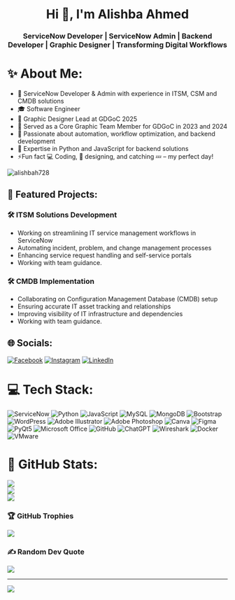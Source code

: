 <h1 align="center">Hi 👋, I'm Alishba Ahmed</h1>
<h3 align="center">ServiceNow Developer | ServiceNow Admin | Backend Developer | Graphic Designer | Transforming Digital Workflows</h3>

# ✨ About Me:
- 🔬 ServiceNow Developer & Admin with experience in ITSM, CSM and CMDB solutions
- 🎓 Software Engineer
- 🎨 Graphic Designer Lead at GDGoC 2025
- 💪 Served as a Core Graphic Team Member for GDGoC in 2023 and 2024
- 🔄 Passionate about automation, workflow optimization, and backend development
- 🌱 Expertise in Python and JavaScript for backend solutions
- ⚡Fun fact 💻 Coding, 🎨 designing, and catching 💤 – my perfect day!

<p align="left"> <img src="https://komarev.com/ghpvc/?username=alishbah728&label=Profile%20views&color=a1adb5&style=flat" alt="alishbah728" /> </p>

## 💎 Featured Projects:
### 🛠️ ITSM Solutions Development
- Working on streamlining IT service management workflows in ServiceNow
- Automating incident, problem, and change management processes
- Enhancing service request handling and self-service portals
- Working with team guidance.

### 🛠️ CMDB Implementation
- Collaborating on Configuration Management Database (CMDB) setup
- Ensuring accurate IT asset tracking and relationships
- Improving visibility of IT infrastructure and dependencies
- Working with team guidance.

## 🌐 Socials:
[![Facebook](https://img.shields.io/badge/Facebook-%231877F2.svg?logo=Facebook&logoColor=white)](https://facebook.com/sdf) 
[![Instagram](https://img.shields.io/badge/Instagram-%23E4405F.svg?logo=Instagram&logoColor=white)](https://instagram.com/sdf) 
[![LinkedIn](https://img.shields.io/badge/LinkedIn-%230077B5.svg?logo=linkedin&logoColor=white)](https://linkedin.com/in/sdf)

# 💻 Tech Stack:
![ServiceNow](https://img.shields.io/badge/ServiceNow-%23000.svg?style=for-the-badge&logo=servicenow&logoColor=white) 
![Python](https://img.shields.io/badge/python-3670A0?style=for-the-badge&logo=python&logoColor=ffdd54) 
![JavaScript](https://img.shields.io/badge/javascript-%23323330.svg?style=for-the-badge&logo=javascript&logoColor=%23F7DF1E) 
![MySQL](https://img.shields.io/badge/mysql-4479A1.svg?style=for-the-badge&logo=mysql&logoColor=white) 
![MongoDB](https://img.shields.io/badge/MongoDB-%234ea94b.svg?style=for-the-badge&logo=mongodb&logoColor=white) 
![Bootstrap](https://img.shields.io/badge/bootstrap-%238511FA.svg?style=for-the-badge&logo=bootstrap&logoColor=white) 
![WordPress](https://img.shields.io/badge/WordPress-%23117AC9.svg?style=for-the-badge&logo=WordPress&logoColor=white) 
![Adobe Illustrator](https://img.shields.io/badge/adobe%20illustrator-%23FF9A00.svg?style=for-the-badge&logo=adobe%20illustrator&logoColor=white) 
![Adobe Photoshop](https://img.shields.io/badge/adobe%20photoshop-%2331A8FF.svg?style=for-the-badge&logo=adobe%20photoshop&logoColor=white) 
![Canva](https://img.shields.io/badge/Canva-%2300C4CC.svg?style=for-the-badge&logo=Canva&logoColor=white)
![Figma](https://img.shields.io/badge/Figma-%23F24E1E.svg?style=for-the-badge&logo=figma&logoColor=white)
![PyQt5](https://img.shields.io/badge/PyQt5-%230778B5.svg?style=for-the-badge&logo=qt&logoColor=white)
![Microsoft Office](https://img.shields.io/badge/Microsoft_Office-D83B01?style=for-the-badge&logo=microsoft-office&logoColor=white)
![GitHub](https://img.shields.io/badge/GitHub-%23121011.svg?style=for-the-badge&logo=github&logoColor=white)
![ChatGPT](https://img.shields.io/badge/ChatGPT-%2325A162.svg?style=for-the-badge&logo=openai&logoColor=white)
![Wireshark](https://img.shields.io/badge/Wireshark-%231678BF.svg?style=for-the-badge&logo=wireshark&logoColor=white)
![Docker](https://img.shields.io/badge/Docker-%230db7ed.svg?style=for-the-badge&logo=docker&logoColor=white)
![VMware](https://img.shields.io/badge/VMware-%230078B5.svg?style=for-the-badge&logo=vmware&logoColor=white)

# 🌟 GitHub Stats:
![](https://github-readme-stats.vercel.app/api?username=alishbah728&theme=radical&hide_border=false&include_all_commits=true&count_private=true)<br/>
![](https://github-readme-streak-stats.herokuapp.com/?user=alishbah728&theme=radical&hide_border=false)<br/>
![](https://github-readme-stats.vercel.app/api/top-langs/?username=alishbah728&theme=radical&hide_border=false&include_all_commits=true&count_private=true&layout=compact)

### 🏆 GitHub Trophies
![](https://github-profile-trophy.vercel.app/?username=alishbah728&theme=radical&no-frame=false&no-bg=false&margin-w=4)

### ✍️ Random Dev Quote
![](https://quotes-github-readme.vercel.app/api?type=horizontal&theme=radical)

---
[![](https://visitcount.itsvg.in/api?id=alishbah728&icon=1&color=1)](https://visitcount.itsvg.in)

<!-- Proudly created with GPRM ( https://gprm.itsvg.in ) -->
